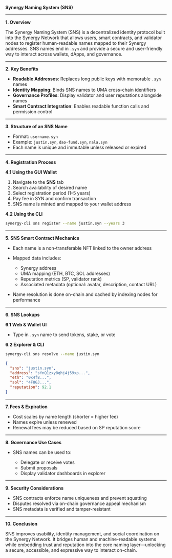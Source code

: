 **Synergy Naming System (SNS)**

---

**1. Overview**

The Synergy Naming System (SNS) is a decentralized identity protocol built into the Synergy Network that allows users, smart contracts, and validator nodes to register human-readable names mapped to their Synergy addresses. SNS names end in `.syn` and provide a secure and user-friendly way to interact across wallets, dApps, and governance.

---

**2. Key Benefits**

* **Readable Addresses**: Replaces long public keys with memorable `.syn` names
* **Identity Mapping**: Binds SNS names to UMA cross-chain identifiers
* **Governance Profiles**: Display validator and user reputations alongside names
* **Smart Contract Integration**: Enables readable function calls and permission control

---

**3. Structure of an SNS Name**

* Format: `username.syn`
* Example: `justin.syn`, `dao-fund.syn`, `nala.syn`
* Each name is unique and immutable unless released or expired

---

**4. Registration Process**

**4.1 Using the GUI Wallet**

1. Navigate to the **SNS** tab
2. Search availability of desired name
3. Select registration period (1–5 years)
4. Pay fee in SYN and confirm transaction
5. SNS name is minted and mapped to your wallet address

**4.2 Using the CLI**

```bash
synergy-cli sns register --name justin.syn --years 3
```

---

**5. SNS Smart Contract Mechanics**

* Each name is a non-transferable NFT linked to the owner address
* Mapped data includes:

  * Synergy address
  * UMA mapping (ETH, BTC, SOL addresses)
  * Reputation metrics (SP, validator rank)
  * Associated metadata (optional: avatar, description, contact URL)
* Name resolution is done on-chain and cached by indexing nodes for performance

---

**6. SNS Lookups**

**6.1 Web & Wallet UI**

* Type in `.syn` name to send tokens, stake, or vote

**6.2 Explorer & CLI**

```bash
synergy-cli sns resolve --name justin.syn
```

```json
{
  "sns": "justin.syn",
  "address": "sYnQ1zxy8qhj4j59xp...",
  "eth": "0x4f8...",
  "sol": "4F8GJ...",
  "reputation": 92.1
}
```

---

**7. Fees & Expiration**

* Cost scales by name length (shorter = higher fee)
* Names expire unless renewed
* Renewal fees may be reduced based on SP reputation score

---

**8. Governance Use Cases**

* SNS names can be used to:

  * Delegate or receive votes
  * Submit proposals
  * Display validator dashboards in explorer

---

**9. Security Considerations**

* SNS contracts enforce name uniqueness and prevent squatting
* Disputes resolved via on-chain governance appeal mechanism
* SNS metadata is verified and tamper-resistant

---

**10. Conclusion**

SNS improves usability, identity management, and social coordination on the Synergy Network. It bridges human and machine-readable systems while embedding trust and reputation into the core naming layer—unlocking a secure, accessible, and expressive way to interact on-chain.
